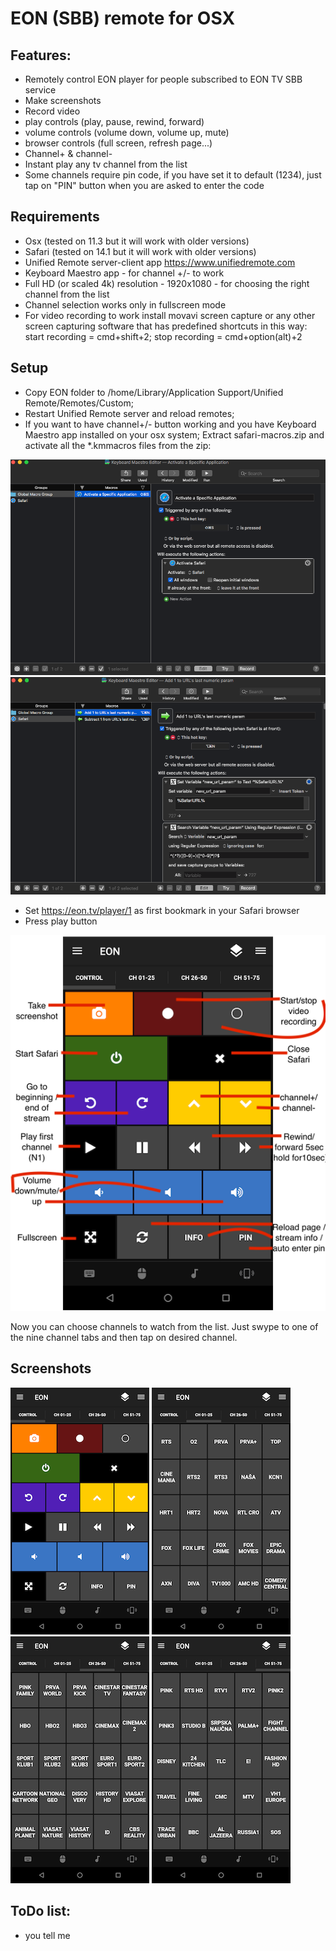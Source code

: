 # EON (SBB) remote for OSX
## Features:
- Remotely control EON player for people subscribed to EON TV SBB service
- Make screenshots
- Record video
- play controls (play, pause, rewind, forward)
- volume controls (volume down, volume up, mute)
- browser controls (full screen, refresh page...)
- Channel+ & channel- 
- Instant play any tv channel from the list
- Some channels require pin code, if you have set it to default (1234), just tap on "PIN" button when you are asked to enter the code 

## Requirements
- Osx (tested on 11.3 but it will work with older versions)
- Safari (tested on 14.1 but it will work with older versions)
- Unified Remote server-client app https://www.unifiedremote.com
- Keyboard Maestro app - for channel +/- to work
- Full HD (or scaled 4k) resolution - 1920x1080 - for choosing the right channel from the list
- Channel selection works only in fullscreen mode
- For video recording to work install movavi screen capture or any other screen capturing software that has predefined shortcuts in this way: start recording = cmd+shift+2; stop recording = cmd+option(alt)+2

## Setup
- Copy EON folder to /home/Library/Application Support/Unified Remote/Remotes/Custom;
- Restart Unified Remote server and reload remotes;
- If you want to have channel+/- button working and you have Keyboard Maestro app installed on your osx system; Extract safari-macros.zip and activate all the *.kmmacros files from the zip:



![alt text](https://github.com/paksman/EON/blob/master/Screenshots/Screen%20Shot%202019-09-11%20at%2011.05.44%20PM.png)
![alt text](https://github.com/paksman/EON/blob/master/Screenshots/Screen%20Shot%202019-09-11%20at%2011.06.02%20PM.png)


- Set https://eon.tv/player/1 as first bookmark in your Safari browser
- Press play button

![alt text](https://github.com/paksman/EON/blob/master/Screenshots/details.png)

Now you can choose channels to watch from the list. Just swype to one of the nine channel tabs and then tap on desired channel.

## Screenshots
![alt text](https://github.com/paksman/EON/blob/master/Screenshots/main.png)
![alt text](https://github.com/paksman/EON/blob/master/Screenshots/channels_1-25.png)
![alt text](https://github.com/paksman/EON/blob/master/Screenshots/channels_26-50.png)
![alt text](https://github.com/paksman/EON/blob/master/Screenshots/channels_51-70.png)

## ToDo list:
- you tell me
